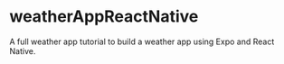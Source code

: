 # weatherAppReactNative

A full weather app tutorial to build a weather app using Expo and React Native. 
